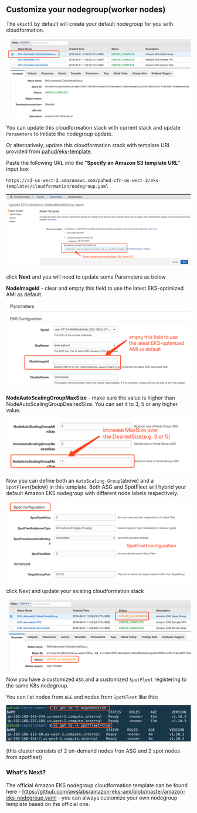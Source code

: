 ## Customize your nodegroup(worker nodes)

The `eksctl` by default will create your default nodegroup for you with cloudformation.

![0-c9-0](../images/01-01.png)



You can update this cloudformation stack with current stack and update `Parameters` to initiate the nodegroup update.

Or alternatively, update this cloudformation stack with template URL provided from [pahud/eks-template](https://github.com/pahud/eks-templates).

Paste the following URL into the "**Specify an Amazon S3 template URL**" input box

```
https://s3-us-west-2.amazonaws.com/pahud-cfn-us-west-2/eks-templates/cloudformation/nodegroup.yaml
```



![0-c9-0](../images/01-03.png)



click **Next** and you will need to update some Parameters as below

 **NodeImageId** - clear and empty this field to use the latest EKS-optimized AMI as default

![0-c9-0](../images/01-02.png)

**NodeAutoScalingGroupMaxSize** - make sure the value is higher than NodeAutoScalingGroupDesiredSize. You can set it to 3, 5 or any higher value.

![0-c9-0](../images/01-04.png)







Now you can define both an `AutoScaling Group`(above) and a `SpotFleet`(below) in this template. Both ASG and SpotFleet will hybrid your default Amazon EKS nodegroup with different node labels respectively.



![0-c9-0](../images/01-06.png)



click Next and update your existing cloudformation stack

![0-c9-0](../images/01-07.png)



Now you have a customized `ASG` and a customized `SpotFleet` registering to the same K8s nodegroup.

You can list nodes from `ASG` and nodes from `SpotFleet` like this:

![0-c9-0](../images/01-08.png)

(this cluster consists of 2 on-demand nodes fron ASG and 2 spot nodes from spotfleet)

### What's Next?

The official Amazon EKS nodegroup cloudformation template can be found here - https://github.com/awslabs/amazon-eks-ami/blob/master/amazon-eks-nodegroup.yaml  - you can always customize your own nodegroup template based on the official one.